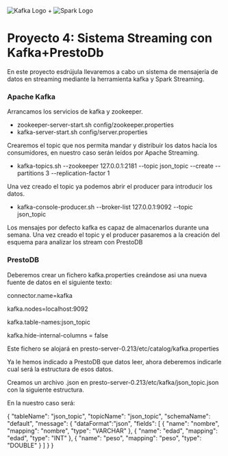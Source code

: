 ![Kafka Logo](https://grape.solutions/img/partners/logo_kafka.png) + ![Spark Logo](http://spark-mooc.github.io/web-assets/images/ta_Spark-logo-small.png)

# Proyecto 4: Sistema Streaming con Kafka+PrestoDb

En este proyecto esdrújula llevaremos a cabo un sistema de mensajería de datos en streaming mediante la herramienta kafka y Spark Streaming.

### Apache Kafka

Arrancamos los servicios de kafka y zookeeper.

- zookeeper-server-start.sh config/zookeeper.properties
- kafka-server-start.sh config/server.properties

Crearemos el topic que nos permita mandar y distribuir los datos hacía los consumidores, 
en nuestro caso serán leídos por Apache Streaming.

- kafka-topics.sh --zookeeper 127.0.0.1:2181 --topic json_topic --create --partitions 3 --replication-factor 1

Una vez creado el topic ya podemos abrir el producer para introducir los datos.

- kafka-console-producer.sh --broker-list 127.0.0.1:9092 --topic json_topic

Los mensajes por defecto kafka es capaz de almacenarlos durante una semana. Una vez creado el topic y el producer pasaremos a la creación del esquema para analizar los stream con PrestoDB

### PrestoDB

Deberemos crear un fichero kafka.properties creándose asi una nueva fuente de datos en el siguiente texto:

connector.name=kafka 

kafka.nodes=localhost:9092

kafka.table-names:json_topic

kafka.hide-internal-columns = false


Este fichero se alojará en presto-server-0.213/etc/catalog/kafka.properties

Ya le hemos indicado a PrestoDB que datos leer, ahora deberemos indicarle cual será la estructura de esos datos.

Creamos un archivo .json en presto-server-0.213/etc/kafka/json_topic.json con la siguiente estructura.

En la nuestro caso será:

{
"tableName": "json_topic",
"topicName": "json_topic",
"schemaName": "default",
"message": {
"dataFormat":"json",
"fields": [
{
"name": "nombre",
"mapping": "nombre",
"type": "VARCHAR"
},
{
"name": "edad",
"mapping": "edad",
"type": "INT"
},
{
"name": "peso",
"mapping": "peso",
"type": "DOUBLE"
}
]
}
}


